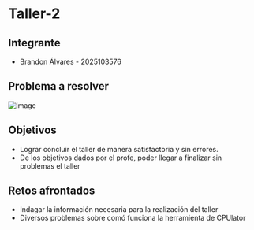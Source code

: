 # Taller-2

## Integrante
- Brandon Álvares - 2025103576

## Problema a resolver
![image](https://github.com/user-attachments/assets/53791525-adcb-49d0-9d9d-dca3b8770b67)


## Objetivos
- Lograr concluir el taller de manera satisfactoria y sin errores.
- De los objetivos dados por el profe, poder llegar a finalizar sin problemas el taller

## Retos afrontados
- Indagar la información necesaria para la realización del taller
- Diversos problemas sobre comó funciona la herramienta de CPUlator
